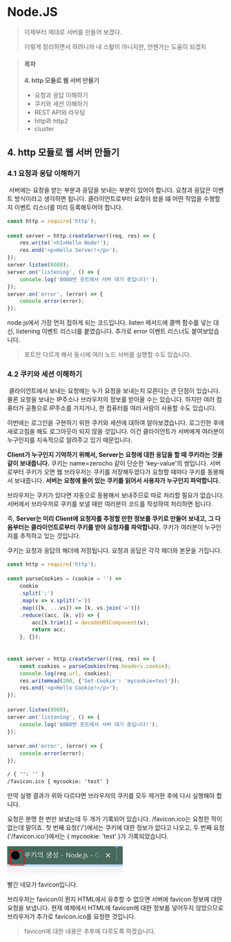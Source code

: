 # Node.JS

> 이제부터 제대로 서버를 만들어 보겠다.
>
> 이렇게 정리하면서 하려니까 내 스퇄이 아니지만, 언젠가는 도움이 되겠지

> #### 목차
>
> **4. http 모듈로 웹 서버 만들기**
>
> + 요청과 응답 이해하기
> + 쿠키와 세션 이해하기
> + REST API와 라우팅
> + http와 http2
> + cluster

## 4. http 모듈로 웹 서버 만들기

### 4.1 요청과 응답 이해하기

​	서버에는 요청을 받는 부분과 응답을 보내는 부분이 있어야 합니다. 요청과 응답은 이벤트 방식이라고 생각하면 됩니다. 클라이언트로부터 요청이 왔을 떄 어떤 작업을 수행할지 이벤트 리스너를 미리 등록해두어야 합니다.

~~~javascript
const http = require('http');

const server = http.createServer((req, res) => {
    res.write('<h1>Hello Node!');
    res.end('<p>Hello Server!</p>');
});
server.listen(8080);
server.on('listening', () => {
    console.log('8080번 포트에서 서버 대기 중입니다!');
});
server.on('error', (error) => {
    console.error(error);
});
~~~

node.js에서 가장 먼저 접하게 되는 코드입니다. listen 메서드에 콜백 함수를 넣는 대신, listening 이벤트 리스너를 붙였습니다. 추가로 error 이벤트 리스너도 붙여보았습니다.

> 포트만 다르게 해서 동시에 여러 노드 서버를 실행할 수도 있습니다.

### 4.2 쿠키와 세션 이해하기

​	클라이언트에서 보내는 요청에는 누가 요청을 보내는지 모른다는 큰 단점이 있습니다. 물론 요청을 보내는 IP주소나 브라우저의 정보를 받아올 수는 있습니다. 하지만 여러 컴퓨터가 공통으로 IP주소를 가지거나, 한 컴퓨터를 여러 사람이 사용할 수도 있습니다.

이번에는 로그인을 구현하기 위한 쿠키와 세션에 대하여 알아보겠습니다. 로그인한 후에 새로고침을 해도 로그아웃이 되지 않을 것입니다. 이건 클라이언트가 서버에게 여러분이 누구인지를 지속적으로 알려주고 있기 때문입니다.

**Client가 누구인지 기억하기 위해서, Server는 요청에 대한 응답을 할 때 쿠키라는 것을 같이 보내줍니다.** 쿠키는 name=zerocho 같이 단순한 'key-value'의 쌍입니다. 서버로부터 쿠키가 오면 웹 브라우저는 쿠키를 저장해두었다가 요청할 때마다 쿠키를 동봉해서 보내줍니다. 
**서버는 요청에 들어 있는 쿠키를 읽어서 사용자가 누구인지 파악합니다.**

브라우저는 쿠키가 있다면 자동으로 동봉해서 보내주므로 따로 처리할 필요가 없습니다. 서버에서 브라우저로 쿠키를 보낼 때만 여러분이 코드를 작성하여 처리하면 됩니다.

즉, **Server는 미리 Client에 요청자를 추정할 만한 정보를 쿠키로 만들어 보내고, 그 다음부터는 클라이언트로부터 쿠키를 받아 요청자를 파악합니다.** 쿠키가 여러분이 누구인지를 추적하고 있는 것입니다. 

쿠키는 요청과 응답의 해더에 저장됩니다. 요청과 응답은 각각 헤더와 본문을 가집니다. 

~~~javascript
const http = require('http');

const parseCookies = (cookie = '') =>
    cookie
    .split(';')
    .map(v => v.split('='))
    .map(([k, ...vs]) => [k, vs.join('=')])
    .reduce((acc, [k, v]) => {
        acc[k.trim()] = decodeURIComponent(v);
        return acc;
    }, {});


const server = http.createServer((req, res) => {
    const cookies = parseCookies(req.headers.cookie);
    console.log(req.url, cookies);
    res.writeHead(200, {'Set-Cookie': 'mycookie=test'});
    res.end('<p>Hello Cookie!</p>');   
});

server.listen(8080);
server.on('listening', () => {
    console.log('8080번 포트에서 서버 대기 중입니다!');
});

server.on('error', (error) => {
    console.error(error);
});
~~~

```html
/ { '': '' }
/favicon.ico { mycookie: 'test' }
```

만약 실행 결과가 위와 다르다면 브라우저의 쿠키를 모두 제거한 후에 다시 실행해야 합니다.

요청은 분명 한 번만 보냈는데 두 개가 기록되어 있습니다. /favicon.ico는 요청한 적이 없는데 말이죠. 첫 번째 요청('/')에서는 쿠키에 대한 정보가 없다고 나오고, 두 번째 요청('/favicon.ico')에서는 { mycookie: 'test' }가 기록되었습니다.

![favicon](.\nodejs_img\favicon.PNG)

빨간 네모가 favicon입니다.

브라우저는 favicon이 뭔지 HTML에서 유추할 수 없으면 서버에 favicon 정보에 대한 요청을 보냅니다. 현재 예제에서 HTML에 favicon에 대한 정보를 넣어두지 않았으므로 브라우저가 추가로 favicon.ico를 요청한 것입니다. 

> favicon에 대한 내용은 추후에 다루도록 하겠습니다.

